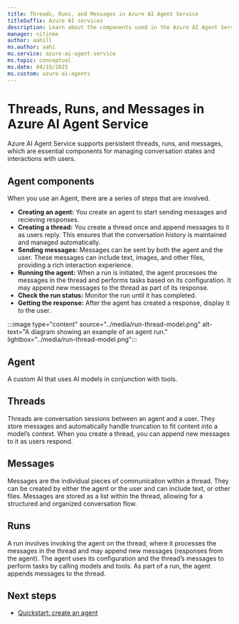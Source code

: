 ```yaml
---
title: Threads, Runs, and Messages in Azure AI Agent Service
titleSuffix: Azure AI services
description: Learn about the components used in the Azure AI Agent Service.
manager: nitinme
author: aahill
ms.author: aahi
ms.service: azure-ai-agent-service
ms.topic: conceptual
ms.date: 04/15/2025
ms.custom: azure-ai-agents
---
```


# Threads, Runs, and Messages in Azure AI Agent Service

Azure AI Agent Service supports persistent threads, runs, and messages, which are essential components for managing conversation states and interactions with users.

## Agent components

When you use an Agent, there are a series of steps that are involved.

- **Creating an agent:** You create an agent to start sending messages and recieving responses.
- **Creating a thread:** You create a thread once and append messages to it as users reply. This ensures that the conversation history is maintained and managed automatically.
- **Sending messages:** Messages can be sent by both the agent and the user. These messages can include text, images, and other files, providing a rich interaction experience.
- **Running the agent:** When a run is initiated, the agent processes the messages in the thread and performs tasks based on its configuration. It may append new messages to the thread as part of its response.
- **Check the run status:** Monitor the run until it has completed. 
- **Getting the response:** After the agent has created a response, display it to the user.

:::image type="content" source="../media/run-thread-model.png" alt-text="A diagram showing an example of an agent run." lightbox="../media/run-thread-model.png":::

## Agent

A custom AI that uses AI models in conjunction with tools.

## Threads

Threads are conversation sessions between an agent and a user. They store messages and automatically handle truncation to fit content into a model’s context. When you create a thread, you can append new messages to it as users respond.

## Messages

Messages are the individual pieces of communication within a thread. They can be created by either the agent or the user and can include text, or other files. Messages are stored as a list within the thread, allowing for a structured and organized conversation flow.

## Runs

A run involves invoking the agent on the thread, where it processes the messages in the thread and may append new messages (responses from the agent). The agent uses its configuration and the thread’s messages to perform tasks by calling models and tools. As part of a run, the agent appends messages to the thread.

## Next steps

* [Quickstart: create an agent](../quickstart.md)
